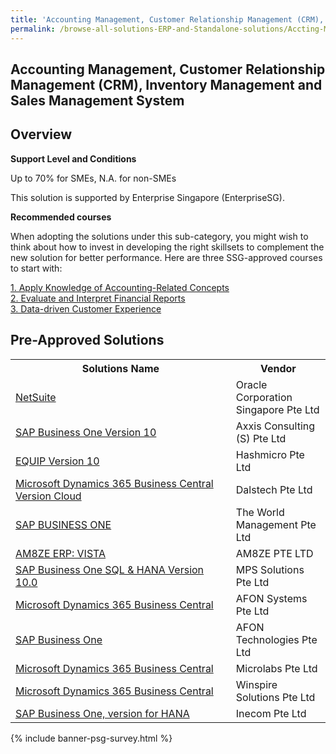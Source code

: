 ```yaml
---
title: 'Accounting Management, Customer Relationship Management (CRM), Inventory Management and Sales Management System'
permalink: /browse-all-solutions-ERP-and-Standalone-solutions/Accting-Mgmt--CRM--Inventory-Mgmt-and-Sales-Mgmt-System
---
```


## Accounting Management, Customer Relationship Management (CRM), Inventory Management and Sales Management System
## Overview

**Support Level and Conditions**

Up to 70% for SMEs, N.A. for non-SMEs

This solution is supported by Enterprise Singapore (EnterpriseSG).

**Recommended courses**

When adopting the solutions under this sub-category, you might wish to think about how to invest in developing the right skillsets to complement the new solution for better performance. Here are three SSG-approved courses to start with:

<a href='https://sfec.enterprisejobskills.gov.sg/Course_Internet/CourseDetail.aspx?CoursesReferenceNumber=TGS-2019502253'  target='_blank' rel='noopener'>1. Apply Knowledge of Accounting-Related Concepts</a><br>
<a href='https://sfec.enterprisejobskills.gov.sg/Course_Internet/CourseDetail.aspx?CoursesReferenceNumber=TGS-2018500942'  target='_blank' rel='noopener'>2. Evaluate and Interpret Financial Reports</a><br>
<a href='https://sfec.enterprisejobskills.gov.sg/Course_Internet/CourseDetail.aspx?CoursesReferenceNumber=TGS-2020501979'  target='_blank' rel='noopener'>3. Data-driven Customer Experience</a><br>

## Pre-Approved Solutions

<table>
<tr>
<th style='width: auto;'><b>Solutions Name</b></th>
<th style='width: 30%;'><b>Vendor</b></th>
</tr>
<tr>
<td><a href='/productivity-solutions-grant/solutionrepo/solution1878' target='_blank'>NetSuite</a><br></td>
<td>Oracle Corporation Singapore Pte Ltd</td>
</tr>
<tr>
<td><a href='/productivity-solutions-grant/solutionrepo/solution2017' target='_blank'>SAP Business One Version 10</a><br></td>
<td>Axxis Consulting (S) Pte Ltd</td>
</tr>
<tr>
<td><a href='/productivity-solutions-grant/solutionrepo/solution2067' target='_blank'>EQUIP Version 10</a><br></td>
<td>Hashmicro Pte Ltd</td>
</tr>
<tr>
<td><a href='/productivity-solutions-grant/solutionrepo/solution2756' target='_blank'>Microsoft Dynamics 365 Business Central Version Cloud</a><br></td>
<td>Dalstech Pte Ltd</td>
</tr>
<tr>
<td><a href='/productivity-solutions-grant/solutionrepo/solution2879' target='_blank'>SAP BUSINESS ONE</a><br></td>
<td>The World Management Pte Ltd</td>
</tr>
<tr>
<td><a href='/productivity-solutions-grant/solutionrepo/solution2899' target='_blank'>AM8ZE ERP: VISTA</a><br></td>
<td>AM8ZE PTE LTD</td>
</tr>
<tr>
<td><a href='/productivity-solutions-grant/solutionrepo/solution2958' target='_blank'>SAP Business One SQL & HANA Version 10.0</a><br></td>
<td>MPS Solutions Pte Ltd</td>
</tr>
<tr>
<td><a href='/productivity-solutions-grant/solutionrepo/solution3460' target='_blank'>Microsoft Dynamics 365 Business Central</a><br></td>
<td>AFON Systems Pte Ltd</td>
</tr>
<tr>
<td><a href='/productivity-solutions-grant/solutionrepo/solution3543' target='_blank'>SAP Business One</a><br></td>
<td>AFON Technologies Pte Ltd</td>
</tr>
<tr>
<td><a href='/productivity-solutions-grant/solutionrepo/solution3573' target='_blank'>Microsoft Dynamics 365 Business Central</a><br></td>
<td>Microlabs Pte Ltd</td>
</tr>
<tr>
<td><a href='/productivity-solutions-grant/solutionrepo/solution3583' target='_blank'>Microsoft Dynamics 365 Business Central</a><br></td>
<td>Winspire Solutions Pte Ltd</td>
</tr>
<tr>
<td><a href='/productivity-solutions-grant/solutionrepo/solution3600' target='_blank'>SAP Business One, version for HANA</a><br></td>
<td>Inecom Pte Ltd</td>
</tr>
</table>

{% include banner-psg-survey.html %}
